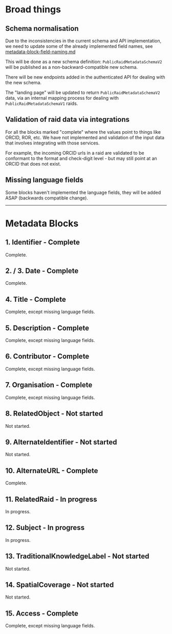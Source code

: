 
# Broad things 

## Schema normalisation 

Due to the inconsistencies in the current schema and API implementation, we 
need to update some of the already implemented field names, see
[metadata-block-field-naming.md](https://github.com/au-research/raid-metadata/blob/main/doc/metadata-block-field-naming.md)

This will be done as a new schema definition: `PublicRaidMetadataSchemaV2` 
will be published as a non-backward-compatible new schema.

There will be new endpoints added in the authenticated API for dealing with the
new schema.

The "landing page" will be updated to return `PublicRaidMetadataSchemaV2` data,
via an internal mapping process for dealing with `PublicRaidMetadataSchemaV1` 
raids.

## Validation of raid data via integrations

For all the blocks marked "complete" where the values point to things like 
ORCID, ROR, etc.  We have not implemented and validation of the input data
that involves integrating with those services.

For example, the incoming ORCID urls in a raid are validated to be conformant
to the format and check-digit level - but may still point at an ORCID that does
not exist.

## Missing language fields

Some blocks haven't implemented the language fields, they will be added ASAP
(backwards compatible change).


---

# Metadata Blocks 

## 1. Identifier - Complete

Complete.

## 2. / 3. Date  - Complete

Complete.

## 4. Title - Complete

Complete, except missing language fields.

## 5. Description - Complete

Complete, except missing language fields.

## 6. Contributor - Complete

Complete, except missing language fields.

## 7. Organisation - Complete

Complete, except missing language fields.

## 8. RelatedObject - Not started

Not started.

## 9. AlternateIdentifier - Not started

Not started.

## 10. AlternateURL - Complete

Complete.

## 11. RelatedRaid - In progress

In progress.

## 12. Subject - In progress

In progress.

## 13. TraditionalKnowledgeLabel - Not started

Not started.

## 14. SpatialCoverage - Not started

Not started.

## 15. Access - Complete

Complete, except missing language fields.







